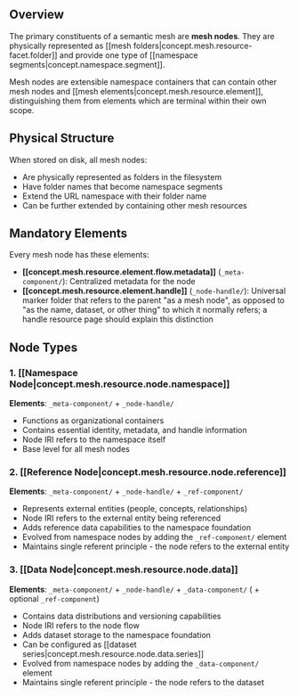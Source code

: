 
## Overview

The primary constituents of a semantic mesh are **mesh nodes**. They are physically represented as [[mesh folders|concept.mesh.resource-facet.folder]] and provide one type of [[namespace segments|concept.namespace.segment]].

Mesh nodes are extensible namespace containers that can contain other mesh nodes and [[mesh elements|concept.mesh.resource.element]], distinguishing them from elements which are terminal within their own scope.

## Physical Structure

When stored on disk, all mesh nodes:
- Are physically represented as folders in the filesystem
- Have folder names that become namespace segments
- Extend the URL namespace with their folder name
- Can be further extended by containing other mesh resources

## Mandatory Elements

Every mesh node has these elements:

- **[[concept.mesh.resource.element.flow.metadata]]** (`_meta-component/`): Centralized metadata for the node
- **[[concept.mesh.resource.element.handle]]** (`_node-handle/`): Universal marker folder that refers to the parent "as a mesh node", as opposed to "as the name, dataset, or other thing" to which it normally refers; a handle resource page should explain this distinction

## Node Types

### 1. [[Namespace Node|concept.mesh.resource.node.namespace]]
**Elements**: `_meta-component/` + `_node-handle/`
- Functions as organizational containers
- Contains essential identity, metadata, and handle information
- Node IRI refers to the namespace itself
- Base level for all mesh nodes

### 2. [[Reference Node|concept.mesh.resource.node.reference]]
**Elements**: `_meta-component/` + `_node-handle/` + `_ref-component/`
- Represents external entities (people, concepts, relationships)
- Node IRI refers to the external entity being referenced
- Adds reference data capabilities to the namespace foundation
- Evolved from namespace nodes by adding the `_ref-component/` element
- Maintains single referent principle - the node refers to the external entity

### 3. [[Data Node|concept.mesh.resource.node.data]]
**Elements**: `_meta-component/` + `_node-handle/` + `_data-component/` ( + optional `_ref-component`)
- Contains data distributions and versioning capabilities
- Node IRI refers to the node flow
- Adds dataset storage to the namespace foundation
- Can be configured as [[dataset series|concept.mesh.resource.node.data.series]]
- Evolved from namespace nodes by adding the `_data-component/` element
- Maintains single referent principle - the node refers to the dataset
